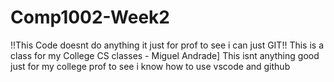 # Comp1002-Week2
!!This Code doesnt do anything it just for prof to see i can just GIT!!
This is a class for my College CS classes - Miguel Andrade]
This isnt anything good just for my college prof to see i know how to use
vscode and github
